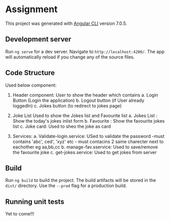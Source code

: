 # Assignment

This project was generated with [Angular CLI](https://github.com/angular/angular-cli) version 7.0.5.

## Development server

Run `ng serve` for a dev server. Navigate to `http://localhost:4200/`. The app will automatically reload if you change any of the source files.

## Code Structure

Used below component:
1. Header component: User to show the header which contains 
    a. Login Button (Login the application)
    b. Logout button (if User already loggedIn)
    c. Jokes button (to redirect to jokes page)

2. Joke List Used to show the Jokes list and Favourite list
    a. Jokes List : Show the today's jokes inlist form
    b. Favourite : Show the favourite jokes list
    c. Joke card: Used to sheo the joke as card

3. Services:
    a. Validate-login.service: USed to validate the password
            -must contains 'abc', ced', 'xyz' etc
            - must contacins 2 same charecter next to eachother eg aa,bb,cc
    b. manage-fav.sservice: Used to save/remove the favourite joke
    c. get-jokes.service: Used to get jokes from server
## Build

Run `ng build` to build the project. The build artifacts will be stored in the `dist/` directory. Use the `--prod` flag for a production build.

## Running unit tests

Yet to come!!!

